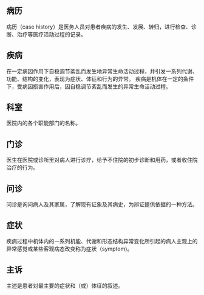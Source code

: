 ## 病历
病历（case history）是医务人员对患者疾病的发生、发展、转归，进行检查、诊断、治疗等医疗活动过程的记录。

## 疾病
在一定病因作用下自稳调节紊乱而发生地异常生命活动过程，并引发一系列代谢、功能、结构的变化，表现为症状、体征和行为的异常。 疾病是机体在一定的条件下，受病因损害作用后，因自稳调节紊乱而发生的异常生命活动过程。	

## 科室
医院内的各个职能部门的名称。

## 门诊
医生在医院或诊所里对病人进行诊疗，给予不住院的初步诊断和用药，或者收住院治疗的行为。

## 问诊
问诊是询问病人及其家属，了解现有证象及其病史，为辨证提供依据的一种方法。

## 症状
疾病过程中机体内的一系列机能、代谢和形态结构异常变化所引起的病人主观上的异常感觉或某些客观病态改变称为症状（symptom)。

## 主诉
主述是患者对最主要的症状和（或）体征的叙述。

